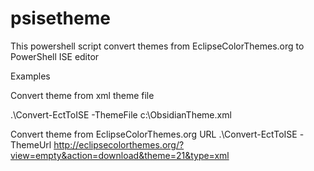 psisetheme
==========

This powershell script convert themes from EclipseColorThemes.org to PowerShell ISE editor

Examples

Convert theme from xml theme file

.\Convert-EctToISE -ThemeFile c:\ObsidianTheme.xml 

Convert theme from EclipseColorThemes.org URL
.\Convert-EctToISE -ThemeUrl http://eclipsecolorthemes.org/?view=empty&action=download&theme=21&type=xml 
